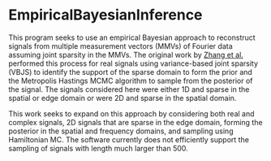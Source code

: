 # EmpiricalBayesianInference

This program seeks to use an empirical Bayesian approach to reconstruct signals from multiple measurement vectors (MMVs) of Fourier data assuming joint sparsity in the MMVs. The original work by [Zhang et al.](https://arxiv.org/abs/2103.15618) performed this process for real signals using variance-based joint sparsity (VBJS) to identify the support of the sparse domain to form the prior and the Metropolis Hastings MCMC algorithm to sample from the posterior of the signal. The signals considered here were either 1D and sparse in the spatial or edge domain or were 2D and sparse in the spatial domain.

This work seeks to expand on this approach by considering both real and complex signals, 2D signals that are sparse in the edge domain, forming the posterior in the spatial and frequency domains, and sampling using Hamiltonian MC. The software currently does not efficiently support the sampling of signals with length much larger than 500.
